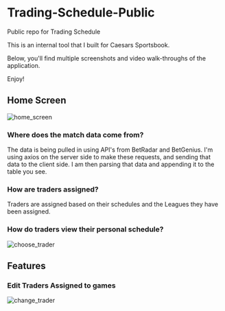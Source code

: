 # Trading-Schedule-Public
Public repo for Trading Schedule

This is an internal tool that I built for Caesars Sportsbook.

Below, you'll find multiple screenshots and video walk-throughs of the application.

Enjoy!


## Home Screen




![home_screen](https://user-images.githubusercontent.com/93163082/169713029-5ebd3564-bc1a-432f-801f-53b1d80c54ee.png)

### Where does the match data come from?
The data is being pulled in using API's from BetRadar and BetGenius. I'm using axios on the server side to make these requests, and sending that data to the client side.
I am then parsing that data and appending it to the table you see.

### How are traders assigned?
Traders are assigned based on their schedules and the Leagues they have been assigned.

### How do traders view their personal schedule?

![choose_trader](https://user-images.githubusercontent.com/93163082/169714710-533996f0-4629-4f38-99fe-67a4f22c06d8.gif)




## Features



### Edit Traders Assigned to games

![change_trader](https://user-images.githubusercontent.com/93163082/169714868-bde8eb2c-b5ec-4a50-8e95-9505e8759316.gif)








